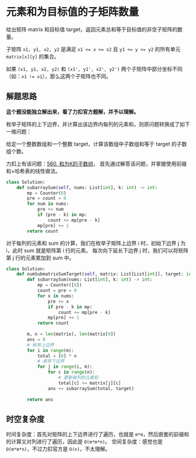 # 元素和为目标值的子矩阵数量

给出矩阵 matrix 和目标值 target，返回元素总和等于目标值的非空子矩阵的数量。

子矩阵 `x1, y1, x2, y2` 是满足 `x1 <= x <= x2` 且 `y1 <= y <= y2` 的所有单元 `matrix[x][y]` 的集合。

如果 `(x1, y1, x2, y2)` 和 `(x1', y1', x2', y2')` 两个子矩阵中部分坐标不同（如：`x1 != x1`），那么这两个子矩阵也不同。

## 解题思路

**这个题没能独立解出来，看了力扣官方题解，并予以理解。**

枚举子矩阵的上下边界，并计算出该边界内每列的元素和，则原问题转换成了如下一维问题：

给定一个整数数组和一个整数 target，计算该数组中子数组和等于 target 的子数组个数。

力扣上有该问题：[560. 和为K的子数组](https://leetcode.cn/problems/subarray-sum-equals-k/)，
首先通过解答该问题，并掌握使用前缀和+哈希表的线性做法。

```python
class Solution:
    def subarraySum(self, nums: List[int], k: int) -> int:
        mp = Counter(0)
        pre = count = 0
        for num in nums:
            pre += num
            if (pre - k) in mp:
                count += mp[pre - k]
            mp[pre] += 1
        return count
```

对于每列的元素和 sum 的计算，我们在枚举子矩阵上边界 i 时，初始下边界 j 为 i，此时 sum 就是矩阵第 i 行的元素。
每次向下延长下边界 j 时，我们可以将矩阵第 j 行的元素累加到 sum 中。

```python
class Solution:
    def numSubmatrixSumTarget(self, matrix: List[List[int]], target: int) -> int:
        def subarraySum(nums: List[int], k: int) -> int:
            mp = Counter([0])
            count = pre = 0
            for x in nums:
                pre += x
                if pre - k in mp:
                    count += mp[pre - k]
                mp[pre] += 1
            return count
        
        m, n = len(matrix), len(matrix[0])
        ans = 0
        # 枚举上边界
        for i in range(m):
            total = [0] * n
            # 枚举下边界
            for j in range(i, m):
                for c in range(n):
                    # 更新每列的元素和
                    total[c] += matrix[j][c]
                ans += subarraySum(total, target)
        
        return ans
```

## 时空复杂度

时间复杂度：首先对矩阵的上下边界进行了遍历，也就是 `m*m`，然后嵌套的前缀和的计算又对列进行了遍历，因此是 `O(m*m*n)`。
空间复杂度：感觉也是 `O(m*m*n)`，不过力扣官方是 `O(n)`，不太理解。
